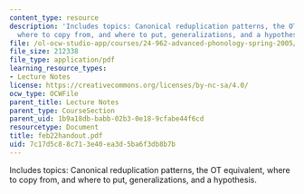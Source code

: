 ```yaml
---
content_type: resource
description: 'Includes topics: Canonical reduplication patterns, the OT equivalent,
  where to copy from, and where to put, generalizations, and a hypothesis.'
file: /ol-ocw-studio-app/courses/24-962-advanced-phonology-spring-2005/7c17d5c88c713e40ea3d5ba6f3db8b7b_feb22handout.pdf
file_size: 212338
file_type: application/pdf
learning_resource_types:
- Lecture Notes
license: https://creativecommons.org/licenses/by-nc-sa/4.0/
ocw_type: OCWFile
parent_title: Lecture Notes
parent_type: CourseSection
parent_uid: 1b9a18db-babb-02b3-0e18-9cfabe44f6cd
resourcetype: Document
title: feb22handout.pdf
uid: 7c17d5c8-8c71-3e40-ea3d-5ba6f3db8b7b
---
```

Includes topics: Canonical reduplication patterns, the OT equivalent, where to copy from, and where to put, generalizations, and a hypothesis.